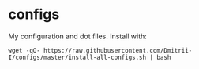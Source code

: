 # configs
My configuration and dot files. Install with:

```
wget -qO- https://raw.githubusercontent.com/Dmitrii-I/configs/master/install-all-configs.sh | bash
```
